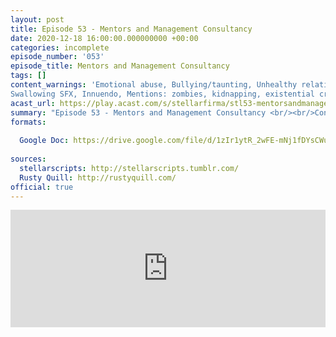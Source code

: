 ```yaml
---
layout: post
title: Episode 53 - Mentors and Management Consultancy
date: 2020-12-18 16:00:00.000000000 +00:00
categories: incomplete
episode_number: '053'
episode_title: Mentors and Management Consultancy
tags: []
content_warnings: 'Emotional abuse, Bullying/taunting, Unhealthy relationships, Cults & cult activity, Alcoholism & dangerous drinking practices
Swallowing SFX, Innuendo, Mentions: zombies, kidnapping, existential crisis, guns, death, injury, blood, poison'
acast_url: https://play.acast.com/s/stellarfirma/stl53-mentorsandmanagementconsultancy
summary: "Episode 53 - Mentors and Management Consultancy <br/><br/>Consultants successfully recaptured, alert level lowered to alternating blue and green strobes. Paradrak Ngelion assigned for orientation. <br/><br/>The client, The Eternal Order of Patriarch Hans, requests fundraising and image improvement advice to help combat the impact of their murderous activities. <br/><br/>Management Consultants' advice: exciting new mission statement; sotto voce logo slogans; bowel cleaning eye machine (unrelated); BANG; dusky glances; self-reflecting commands; vouchers for horrifying products."
formats:
  
  Google Doc: https://drive.google.com/file/d/1zIr1ytR_2wFE-mNj1fDYsCWuWQB_IJ03/view
  
sources:
  stellarscripts: http://stellarscripts.tumblr.com/
  Rusty Quill: http://rustyquill.com/
official: true
---
```


<iframe title="Embed Player" width="100%" height="188px" src="https://embed.acast.com/stellarfirma/stl53-mentorsandmanagementconsultancy" scrolling="no" frameBorder="0" style="border:none;overflow:hidden;"></iframe>
